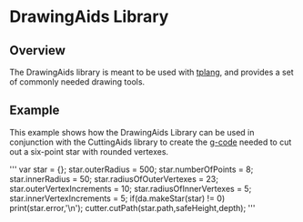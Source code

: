 # DrawingAids Library
## Overview
The DrawingAids library is meant to be used with [tplang](http://tplang.org), and provides a set of commonly needed drawing tools.
## Example
This example shows how the DrawingAids Library can be used in conjunction with the CuttingAids library to create the [g-code](http://http://reprap.org/wiki/G-code) needed to cut out a six-point star with rounded vertexes.

'''
var star = {};
star.outerRadius = 500;
star.numberOfPoints = 8;
star.innerRadius = 50;
star.radiusOfOuterVertexes = 23;
star.outerVertexIncrements = 10;
star.radiusOfInnerVertexes = 5;
star.innerVertexIncrements = 5;
if(da.makeStar(star) != 0) print(star.error,'\n');
cutter.cutPath(star.path,safeHeight,depth);
'''

